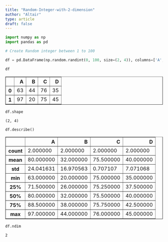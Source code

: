 ```yaml
---
title: "Random-Integer-with-2-dimension"
author: "Altair"
type: article
draft: false
--- 
```


```python
import numpy as np
import pandas as pd
```


```python
# Create Random integer between 1 to 100

df = pd.DataFrame(np.random.randint(0, 100, size=(2, 4)), columns=['A', 'B', 'C', 'D'])

```


```python
df
```




<div>
<style scoped>
    .dataframe tbody tr th:only-of-type {
        vertical-align: middle;
    }

    .dataframe tbody tr th {
        vertical-align: top;
    }

    .dataframe thead th {
        text-align: right;
    }
</style>
<table border="1" class="dataframe">
  <thead>
    <tr style="text-align: right;">
      <th></th>
      <th>A</th>
      <th>B</th>
      <th>C</th>
      <th>D</th>
    </tr>
  </thead>
  <tbody>
    <tr>
      <th>0</th>
      <td>63</td>
      <td>44</td>
      <td>76</td>
      <td>35</td>
    </tr>
    <tr>
      <th>1</th>
      <td>97</td>
      <td>20</td>
      <td>75</td>
      <td>45</td>
    </tr>
  </tbody>
</table>
</div>




```python
df.shape
```




    (2, 4)




```python
df.describe()
```




<div>
<style scoped>
    .dataframe tbody tr th:only-of-type {
        vertical-align: middle;
    }

    .dataframe tbody tr th {
        vertical-align: top;
    }

    .dataframe thead th {
        text-align: right;
    }
</style>
<table border="1" class="dataframe">
  <thead>
    <tr style="text-align: right;">
      <th></th>
      <th>A</th>
      <th>B</th>
      <th>C</th>
      <th>D</th>
    </tr>
  </thead>
  <tbody>
    <tr>
      <th>count</th>
      <td>2.000000</td>
      <td>2.000000</td>
      <td>2.000000</td>
      <td>2.000000</td>
    </tr>
    <tr>
      <th>mean</th>
      <td>80.000000</td>
      <td>32.000000</td>
      <td>75.500000</td>
      <td>40.000000</td>
    </tr>
    <tr>
      <th>std</th>
      <td>24.041631</td>
      <td>16.970563</td>
      <td>0.707107</td>
      <td>7.071068</td>
    </tr>
    <tr>
      <th>min</th>
      <td>63.000000</td>
      <td>20.000000</td>
      <td>75.000000</td>
      <td>35.000000</td>
    </tr>
    <tr>
      <th>25%</th>
      <td>71.500000</td>
      <td>26.000000</td>
      <td>75.250000</td>
      <td>37.500000</td>
    </tr>
    <tr>
      <th>50%</th>
      <td>80.000000</td>
      <td>32.000000</td>
      <td>75.500000</td>
      <td>40.000000</td>
    </tr>
    <tr>
      <th>75%</th>
      <td>88.500000</td>
      <td>38.000000</td>
      <td>75.750000</td>
      <td>42.500000</td>
    </tr>
    <tr>
      <th>max</th>
      <td>97.000000</td>
      <td>44.000000</td>
      <td>76.000000</td>
      <td>45.000000</td>
    </tr>
  </tbody>
</table>
</div>




```python
df.ndim
```




    2




```python

```

